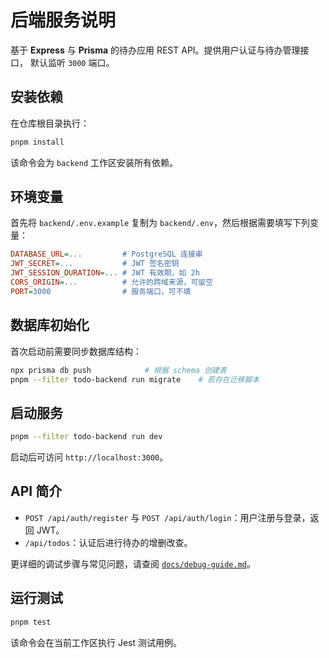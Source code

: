 # 后端服务说明

基于 **Express** 与 **Prisma** 的待办应用 REST API。提供用户认证与待办管理接口，
默认监听 `3000` 端口。

## 安装依赖

在仓库根目录执行：

```bash
pnpm install
```

该命令会为 `backend` 工作区安装所有依赖。

## 环境变量

首先将 `backend/.env.example` 复制为 `backend/.env`，然后根据需要填写下列变量：

```ini
DATABASE_URL=...         # PostgreSQL 连接串
JWT_SECRET=...           # JWT 签名密钥
JWT_SESSION_DURATION=... # JWT 有效期，如 2h
CORS_ORIGIN=...          # 允许的跨域来源，可留空
PORT=3000                # 服务端口，可不填
```

## 数据库初始化

首次启动前需要同步数据库结构：

```bash
npx prisma db push            # 根据 schema 创建表
pnpm --filter todo-backend run migrate    # 若存在迁移脚本
```

## 启动服务

```bash
pnpm --filter todo-backend run dev
```

启动后可访问 `http://localhost:3000`。

## API 简介

- `POST /api/auth/register` 与 `POST /api/auth/login`：用户注册与登录，返回 JWT。
- `/api/todos`：认证后进行待办的增删改查。

更详细的调试步骤与常见问题，请查阅 [`docs/debug-guide.md`](../docs/debug-guide.md)。

## 运行测试

```bash
pnpm test
```

该命令会在当前工作区执行 Jest 测试用例。
